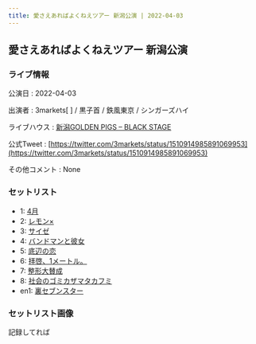 ```yaml
---
title: 愛さえあればよくねえツアー 新潟公演 | 2022-04-03
---
```

## 愛さえあればよくねえツアー 新潟公演

### ライブ情報

公演日
:    2022-04-03

出演者
:    3markets[ ] / 黒子首 / 鉄風東京 / シンガーズハイ

ライブハウス
:    [新潟GOLDEN PIGS – BLACK STAGE](livehouse020.html)

公式Tweet
:    [https://twitter.com/3markets/status/1510914985891069953](https://twitter.com/3markets/status/1510914985891069953)

その他コメント
:    None

### セットリスト

*  1: [4月](song029.html)
*  2: [レモン×](song003.html)
*  3: [サイゼ](song004.html)
*  4: [バンドマンと彼女](song009.html)
*  5: [底辺の恋](song008.html)
*  6: [拝啓、1メートル。](song010.html)
*  7: [整形大賛成](song005.html)
*  8: [社会のゴミカザマタカフミ](song002.html)
*  en1: [裏セブンスター](song017.html)


### セットリスト画像

記録してれば

<img src="">